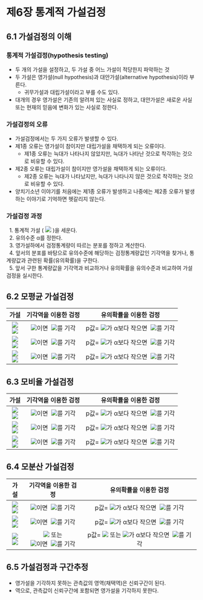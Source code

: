 # 제6장 통계적 가설검정

## 6.1 가설검정의 이해

### 통계적 가설검정(hypothesis testing)

- 두 개의 가설을 설정하고, 두 가설 중 어느 가설이 적당한지 파악하는 것
- 두 가설은 영가설(null hypothesis)과 대안가설(alternative hypothesis)이라 부른다.
  - 귀무가설과 대립가설이라고 부를 수도 있다.
- 대개의 경우 영가설은 기존의 알려져 있는 사실로 정하고, 대안가설은 새로운 사실 또는 현재의 믿음에 변화가 있는 사실로 정한다.

### 가설검정의 오류

- 가설검정에서는 두 가지 오류가 발생할 수 있다.
- 제1종 오류는 영가설이 참이지만 대립가설을 채택하게 되는 오류이다.
  - 제1종 오류는 늑대가 나타나지 않았지만, 늑대가 나타난 것으로 착각하는 것으로 비유할 수 있다.
- 제2종 오류는 대립가설이 참이지만 영가설을 채택하게 되는 오류이다.
  - 제2종 오류는 늑대가 나타났지만, 늑대가 나타나지 않은 것으로 착각하는 것으로 비유할 수 있다.
- 양치기소년 이야기를 처음에는 제1종 오류가 발생하고 나중에는 제2종 오류가 발생하는 이야기로 기억하면 헷갈리지 않는다.

### 가설검정 과정

&nbsp;&nbsp;1. 통계적 가설 (&nbsp;<img src="https://latex.codecogs.com/svg.latex?H_{0},H_{1}" /> )을 세운다.  
&nbsp;&nbsp;2. 유의수준 α를 정한다.  
&nbsp;&nbsp;3. 영가설하에서 검정통계량이 따르는 분포를 정하고 계산한다.  
&nbsp;&nbsp;4. 앞서의 분포를 바탕으로 유의수준에 해당하는 검정통계량값인 기각역을 찾거나, 통계량값과 관련된 확률(유의확률)을 구한다.  
&nbsp;&nbsp;5. 앞서 구한 통계량값을 기각역과 비교하거나 유의확률을 유의수준과 비교하여 가설검정을 실시한다.  

## 6.2 모평균 가설검정

|가설|기각역을 이용한 검정|유의확률을 이용한 검정|
|:---:|:---:|:---:|
|<img src="https://latex.codecogs.com/svg.latex?H_{0}:\mu=\mu_{0}"/></br><img src="https://latex.codecogs.com/svg.latex?H_{1}:\mu>\mu_{0}"/>|<img src="https://latex.codecogs.com/svg.latex?T>t_{n-1,\alpha}"/>이면 &nbsp;<img src="https://latex.codecogs.com/svg.latex?H_0"/>를 기각|p값=&nbsp;<img src="https://latex.codecogs.com/svg.latex?P(T>t_{obs}\mid{H}_{0})" />가 α보다 작으면 &nbsp;<img src="https://latex.codecogs.com/svg.latex?H_{0}" />를 기각|
|<img src="https://latex.codecogs.com/svg.latex?H_{0}:\mu=\mu_{0}"/></br><img src="https://latex.codecogs.com/svg.latex?H_{1}:\mu<\mu_{0}"/>|<img src="https://latex.codecogs.com/svg.latex?T<-t_{n-1,\alpha}"/>이면 &nbsp;<img src="https://latex.codecogs.com/svg.latex?H_0"/>를 기각|p값=&nbsp;<img src="https://latex.codecogs.com/svg.latex?P(T<t_{obs}\mid{H}_{0})" />가 α보다 작으면 &nbsp;<img src="https://latex.codecogs.com/svg.latex?H_{0}" />를 기각|
|<img src="https://latex.codecogs.com/svg.latex?H_{0}:\mu=\mu_{0}"/></br><img src="https://latex.codecogs.com/svg.latex?H_{1}:\mu\neq\mu_{0}"/>|<img src="https://latex.codecogs.com/svg.latex?{\mid}T{\mid}>t_{n-1,\alpha/2}"/>이면 &nbsp;<img src="https://latex.codecogs.com/svg.latex?H_0"/>를 기각|p값=&nbsp;<img src="https://latex.codecogs.com/svg.latex?P({\mid}T{\mid}>t_{obs}\mid{H}_{0})" />가 α보다 작으면 &nbsp;<img src="https://latex.codecogs.com/svg.latex?H_{0}" />를 기각|

## 6.3 모비율 가설검정

|가설|기각역을 이용한 검정|유의확률을 이용한 검정|
|:---:|:---:|:---:|
|<img src="https://latex.codecogs.com/svg.latex?H_{0}:p=p_{0}"/></br><img src="https://latex.codecogs.com/svg.latex?H_{1}:p>p_{0}"/>|<img src="https://latex.codecogs.com/svg.latex?Z>z_{\alpha}"/>이면 &nbsp;<img src="https://latex.codecogs.com/svg.latex?H_0"/>를 기각|p값=&nbsp;<img src="https://latex.codecogs.com/svg.latex?P({Z}>z_{obs}\mid{H}_{0})" />가 α보다 작으면 &nbsp;<img src="https://latex.codecogs.com/svg.latex?H_{0}" />를 기각|
|<img src="https://latex.codecogs.com/svg.latex?H_{0}:p=p_{0}"/></br><img src="https://latex.codecogs.com/svg.latex?H_{1}:p<p_{0}"/>|<img src="https://latex.codecogs.com/svg.latex?Z<-z_{\alpha}"/>이면 &nbsp;<img src="https://latex.codecogs.com/svg.latex?H_0"/>를 기각|p값=&nbsp;<img src="https://latex.codecogs.com/svg.latex?P(Z<z_{obs}\mid{H}_{0})" />가 α보다 작으면 &nbsp;<img src="https://latex.codecogs.com/svg.latex?H_{0}" />를 기각|
|<img src="https://latex.codecogs.com/svg.latex?H_{0}:p=p_{0}"/></br><img src="https://latex.codecogs.com/svg.latex?H_{1}:p\,{\neq}\,p_{0}"/>|<img src="https://latex.codecogs.com/svg.latex?{\mid}Z{\mid}>z_{\alpha/2}"/>이면 &nbsp;<img src="https://latex.codecogs.com/svg.latex?H_0"/>를 기각|p값=&nbsp;<img src="https://latex.codecogs.com/svg.latex?P({\mid}{Z}{\mid}>z_{obs}\mid{H}_{0})" />가 α보다 작으면 &nbsp;<img src="https://latex.codecogs.com/svg.latex?H_{0}" />를 기각|

## 6.4 모분산 가설검정

|가설|기각역을 이용한 검정|유의확률을 이용한 검정|
|:---:|:---:|:---:|
|<img src="https://latex.codecogs.com/svg.latex?H_{0}:\sigma^{2}=\sigma_{0}^{2}"/></br><img src="https://latex.codecogs.com/svg.latex?H_{1}:\sigma^2>\sigma_{0}^2"/>|<img src="https://latex.codecogs.com/svg.latex?(n-1)S^2/\sigma_0^2>\chi^2_{n-1,\alpha}"/>이면 &nbsp;<img src="https://latex.codecogs.com/svg.latex?H_0"/>를 기각|p값=&nbsp;<img src="https://latex.codecogs.com/svg.latex?P(\chi^2>\chi^2_{obs}\mid{H}_{0})" />가 α보다 작으면 &nbsp;<img src="https://latex.codecogs.com/svg.latex?H_{0}" />를 기각|
|<img src="https://latex.codecogs.com/svg.latex?H_{0}:\sigma^{2}=\sigma_{0}^{2}"/></br><img src="https://latex.codecogs.com/svg.latex?H_{1}:\sigma^2<\sigma_{0}^2"/>|<img src="https://latex.codecogs.com/svg.latex?(n-1)S^2/\sigma_0^2<\chi^2_{n-1,1-\alpha}"/>이면 &nbsp;<img src="https://latex.codecogs.com/svg.latex?H_0"/>를 기각|p값=&nbsp;<img src="https://latex.codecogs.com/svg.latex?P(\chi^2<\chi^2_{obs}\mid{H}_{0})" />가 α보다 작으면 &nbsp;<img src="https://latex.codecogs.com/svg.latex?H_{0}" />를 기각|
|<img src="https://latex.codecogs.com/svg.latex?H_{0}:\sigma^{2}=\sigma_{0}^{2}"/></br><img src="https://latex.codecogs.com/svg.latex?H_{1}:\sigma^2\neq\sigma_{0}^2"/>|<img src="https://latex.codecogs.com/svg.latex?(n-1)S^2/\sigma_0^2>\chi^2_{n-1,{\alpha}/2}"/> 또는</br> <img src="https://latex.codecogs.com/svg.latex?(n-1)S^2/\sigma_0^2<\chi^2_{n-1,1-{\alpha}/2}"/>이면 &nbsp;<img src="https://latex.codecogs.com/svg.latex?H_0"/>를 기각|p값=&nbsp;<img src="https://latex.codecogs.com/svg.latex?P(\chi^2<\chi_{obs}^2" /> 또는 <img src="https://latex.codecogs.com/svg.latex?\chi^2>\chi^2_{obs}\mid{H}_{0})" />가 α보다 작으면 &nbsp;<img src="https://latex.codecogs.com/svg.latex?H_{0}" />를 기각|

## 6.5 가설검정과 구간추정

- 영가설을 기각하지 못하는 관측값의 영역(채택역)은 신뢰구간이 된다.
- 역으로, 관측값이 신뢰구간에 포함되면 영가설을 기각하지 못한다.

